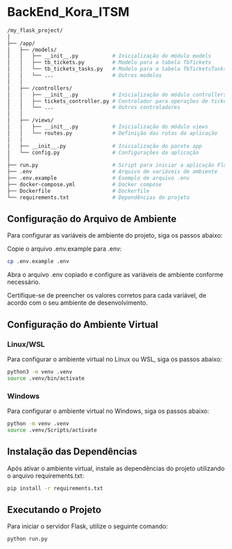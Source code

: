 # BackEnd_Kora_ITSM

```bash
/my_flask_project/
│
├── /app/
│   ├── /models/
│   │   ├── __init__.py           # Inicialização do módulo models
│   │   ├── tb_tickets.py         # Modelo para a tabela TbTickets
│   │   └── tb_tickets_tasks.py   # Modelo para a tabela TbTicketsTasks
│   │   └── ...                   # Outros modelos
│   │
│   ├── /controllers/
│   │   ├── __init__.py           # Inicialização do módulo controllers
│   │   ├── tickets_controller.py # Controlador para operações de tickets
│   │   └── ...                   # Outros controladores
│   │
│   ├── /views/
│   │   ├── __init__.py           # Inicialização do módulo views
│   │   └── routes.py             # Definição das rotas da aplicação
│   │
│   ├── __init__.py               # Inicialização do pacote app
│   └── config.py                 # Configurações da aplicação
│
├── run.py                        # Script para iniciar a aplicação Flask
├── .env                          # Arquivo de variáveis de ambiente
├── .env.example                  # Exemplo de arquivo .env
├── docker-compose.yml            # Docker compose
├── Dockerfile                    # Dockerfile
└── requirements.txt              # Dependências do projeto
```
## Configuração do Arquivo de Ambiente

Para configurar as variáveis de ambiente do projeto, siga os passos abaixo:

Copie o arquivo .env.example para .env:

```bash
cp .env.example .env
```

Abra o arquivo .env copiado e configure as variáveis de ambiente conforme necessário. 

Certifique-se de preencher os valores corretos para cada variável, de acordo com o seu ambiente de desenvolvimento.

## Configuração do Ambiente Virtual

### Linux/WSL

Para configurar o ambiente virtual no Linux ou WSL, siga os passos abaixo:

```bash
python3 -m venv .venv
source .venv/bin/activate
```

### Windows

Para configurar o ambiente virtual no Windows, siga os passos abaixo:

```bash
python -m venv .venv
source .venv/Scripts/activate
```

## Instalação das Dependências

Após ativar o ambiente virtual, instale as dependências do projeto utilizando o arquivo requirements.txt:

```bash
pip install -r requirements.txt
```

## Executando o Projeto

Para iniciar o servidor Flask, utilize o seguinte comando:

```bash
python run.py
```